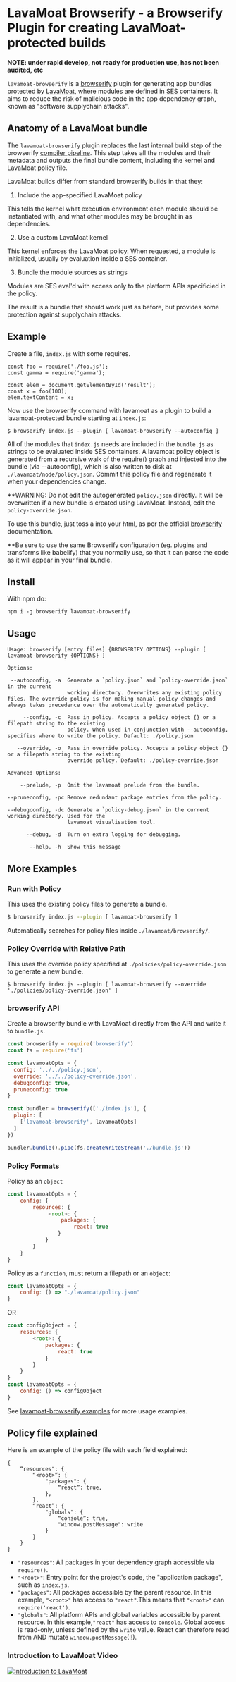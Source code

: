# LavaMoat Browserify - a Browserify Plugin for creating LavaMoat-protected builds

**NOTE: under rapid develop, not ready for production use, has not been audited, etc**

`lavamoat-browserify` is a [browserify][BrowserifyGithub]
plugin for generating app bundles protected by
[LavaMoat](https://github.com/LavaMoat/overview), where modules
are defined in [SES][SesGithub] containers. It aims to reduce
the risk of malicious code in the app dependency graph, known
as "software supplychain attacks".

[BrowserifyGithub]: https://github.com/browserify/browserify
[SesGithub]: https://github.com/agoric/SES

## Anatomy of a LavaMoat bundle

The `lavamoat-browserify` plugin replaces the last internal build step of the browserify [compiler pipeline](https://github.com/browserify/browserify-handbook#compiler-pipeline). This step takes all the modules and their metadata and outputs the final bundle content, including the kernel and LavaMoat policy file.

LavaMoat builds differ from standard browserify builds in that they:

1. Include the app-specified LavaMoat policy

This tells the kernel what execution environment each module should be instantiated with, and what other modules may be brought in as dependencies.

2. Use a custom LavaMoat kernel

This kernel enforces the LavaMoat policy. When requested, a module is initialized, usually by evaluation inside a SES container.

3. Bundle the module sources as strings

Modules are SES eval'd with access only to the platform APIs specificied in the policy.

The result is a bundle that should work just as before, but provides some protection against supplychain attacks.

## Example

Create a file, `index.js` with some requires.

```
const foo = require('./foo.js');
const gamma = require('gamma');

const elem = document.getElementById('result');
const x = foo(100);
elem.textContent = x;
```

Now use the browserify command with lavamoat as a plugin to build a lavamoat-protected bundle starting at `index.js`:

```
$ browserify index.js --plugin [ lavamoat-browserify --autoconfig ]
```

All of the modules that `index.js` needs are included in the `bundle.js` as strings to be evaluated inside SES containers. A lavamoat policy object is generated from a recursive walk of the require() graph and injected into the bundle (via --autoconfig), which is also written to disk at `./lavamoat/node/policy.json`. Commit this policy file and regenerate it when your dependencies change.

**WARNING: Do not edit the autogenerated `policy.json` directly. It will be overwritten if a new bundle is created using LavaMoat. Instead, edit the `policy-override.json`.

To use this bundle, just toss a <script src="bundle.js"></script> into your html, as per the official [browserify][BrowserifyGithub] documentation.

**Be sure to use the same Browserify configuration (eg. plugins and transforms like babelify) that you normally use, so that it can parse the code as it will appear in your final bundle.

## Install

With npm do:

```
npm i -g browserify lavamoat-browserify
```

## Usage

```
Usage: browserify [entry files] {BROWSERIFY OPTIONS} --plugin [ lavamoat-browserify {OPTIONS} ]

Options:

 --autoconfig, -a  Generate a `policy.json` and `policy-override.json` in the current
                   working directory. Overwrites any existing policy files. The override policy is for making manual policy changes and always takes precedence over the automatically generated policy.

     --config, -c  Pass in policy. Accepts a policy object {} or a filepath string to the existing
                   policy. When used in conjunction with --autoconfig, specifies where to write the policy. Default: ./policy.json

   --override, -o  Pass in override policy. Accepts a policy object {} or a filepath string to the existing
                   override policy. Default: ./policy-override.json

Advanced Options:

    --prelude, -p  Omit the lavamoat prelude from the bundle.

--pruneconfig, -pc Remove redundant package entries from the policy.

--debugconfig, -dc Generate a `policy-debug.json` in the current working directory. Used for the
                   lavamoat visualisation tool.

      --debug, -d  Turn on extra logging for debugging.

       --help, -h  Show this message
```

## More Examples

### Run with Policy

This uses the existing policy files to generate a bundle.

```bash
$ browserify index.js --plugin [ lavamoat-browserify ]
```

Automatically searches for policy files inside `./lavamoat/browserify/`.

### Policy Override with Relative Path

This uses the override policy specified at `./policies/policy-override.json` to generate a new bundle.

```
$ browserify index.js --plugin [ lavamoat-browserify --override './policies/policy-override.json' ]
```

### browserify API

Create a browserify bundle with LavaMoat directly from the API and write it to `bundle.js`.

```javascript
const browserify = require('browserify')
const fs = require('fs')

const lavamoatOpts = {
  config: '../../policy.json',
  override: '../../policy-override.json',
  debugconfig: true,
  pruneconfig: true
}

const bundler = browserify(['./index.js'], {
  plugin: [
    ['lavamoat-browserify', lavamoatOpts]
  ]
})

bundler.bundle().pipe(fs.createWriteStream('./bundle.js'))
```

### Policy Formats

Policy as an `object`

```javascript
const lavamoatOpts = {
    config: {
        resources: {
             <root>: {
                 packages: {
                     react: true
                }
            }
        }
    }
}
```

Policy as a `function`, must return a filepath or an `object`:

```javascript
const lavamoatOpts = {
    config: () => "./lavamoat/policy.json"
}
```

OR

```javascript
const configObject = {
    resources: {
        <root>: {
            packages: {
                react: true
            }
        }
    }
}
const lavamoatOpts = {
    config: () => configObject
}
```

See [lavamoat-browserify examples](./examples/) for more usage examples.

## Policy file explained

Here is an example of the policy file with each field explained:

```
{
    “resources": {
        “<root>”: {
            "packages": {
                “react”: true,
            },
        },
        “react”: {
            "globals": {
                “console”: true,
                "window.postMessage": write
            }
        }
    }
}
```

* `"resources"`: All packages in your dependency graph accessible via `require()`.
* `"<root>"`: Entry point for the project's code, the "application package", such as `index.js`.
* `"packages"`: All packages accessible by the parent resource. In this example, `"<root>"` has access to `"react"`.This means that `"<root>"` can `require('react')`.
* `"globals"`: All platform APIs and global variables accessible by parent resource. In this example,`"react"` has access to `console`. Global access is read-only, unless defined by the `write` value. React can therefore read from AND mutate `window.postMessage`(!!).

### Introduction to LavaMoat Video

[![introduction to LavaMoat](https://img.youtube.com/vi/pOTEJy_FqIA/0.jpg)](https://www.youtube.com/watch?v=pOTEJy_FqIA)
